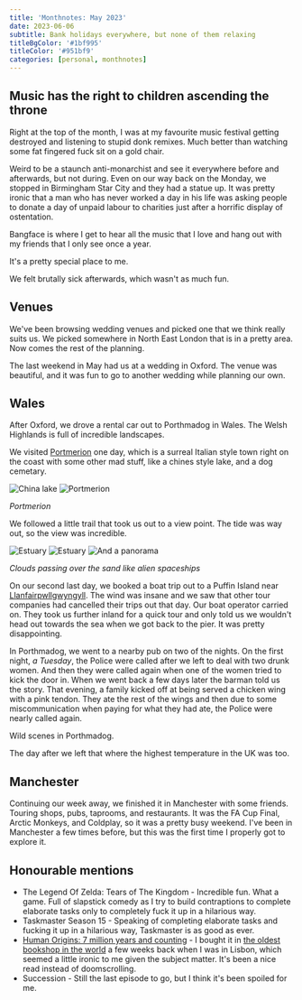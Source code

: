 ```yaml
---
title: 'Monthnotes: May 2023'
date: 2023-06-06
subtitle: Bank holidays everywhere, but none of them relaxing
titleBgColor: '#1bf995'
titleColor: '#951bf9'
categories: [personal, monthnotes]
---
```


## Music has the right to children ascending the throne

Right at the top of the month, I was at my favourite music festival getting destroyed and listening to stupid donk remixes. Much better than watching some fat fingered fuck sit on a gold chair.

Weird to be a staunch anti-monarchist and see it everywhere before and afterwards, but not during. Even on our way back on the Monday, we stopped in Birmingham Star City and they had a statue up. It was pretty ironic that a man who has never worked a day in his life was asking people to donate a day of unpaid labour to charities just after a horrific display of ostentation.

Bangface is where I get to hear all the music that I love and hang out with my friends that I only see once a year.

It's a pretty special place to me.

We felt brutally sick afterwards, which wasn't as much fun.

## Venues

We've been browsing wedding venues and picked one that we think really suits us. We picked somewhere in North East London that is in a pretty area. Now comes the rest of the planning.

The last weekend in May had us at a wedding in Oxford. The venue was beautiful, and it was fun to go to another wedding while planning our own.

## Wales

After Oxford, we drove a rental car out to Porthmadog in Wales. The Welsh Highlands is full of incredible landscapes.

We visited [Portmerion](https://en.wikipedia.org/wiki/Portmeirion) one day, which is a surreal Italian style town right on the coast with some other mad stuff, like a chines style lake, and a dog cemetary.

![China lake](/images/blog/may-2023/china_lake.jpeg)
![Portmerion](/images/blog/may-2023/portmerion.jpeg)

_Portmerion_

We followed a little trail that took us out to a view point. The tide was way out, so the view was incredible.

![Estuary](/images/blog/may-2023/estuary.jpeg)
![Estuary](/images/blog/may-2023/estuary_2.jpeg)
![And a panorama](/images/blog/may-2023/pano.jpeg)

_Clouds passing over the sand like alien spaceships_

On our second last day, we booked a boat trip out to a Puffin Island near [Llanfairpwllgwyngyll](https://en.wikipedia.org/wiki/Llanfairpwllgwyngyll). The wind was insane and we saw that other tour companies had cancelled their trips out that day. Our boat operator carried on. They took us further inland for a quick tour and only told us we wouldn't head out towards the sea when we got back to the pier. It was pretty disappointing.

In Porthmadog, we went to a nearby pub on two of the nights. On the first night, _a Tuesday_, the Police were called after we left to deal with two drunk women. And then they were called again when one of the women tried to kick the door in. When we went back a few days later the barman told us the story. That evening, a family kicked off at being served a chicken wing with a pink tendon. They ate the rest of the wings and then due to some miscommunication when paying for what they had ate, the Police were nearly called again.

Wild scenes in Porthmadog.

The day after we left that where the highest temperature in the UK was too.

## Manchester

Continuing our week away, we finished it in Manchester with some friends. Touring shops, pubs, taprooms, and restaurants. It was the FA Cup Final, Arctic Monkeys, and Coldplay, so it was a pretty busy weekend. I've been in Manchester a few times before, but this was the first time I properly got to explore it.

## Honourable mentions

- The Legend Of Zelda: Tears of The Kingdom - Incredible fun. What a game. Full of slapstick comedy as I try to build contraptions to complete elaborate tasks only to completely fuck it up in a hilarious way.
- Taskmaster Season 15 - Speaking of completing elaborate tasks and fucking it up in a hilarious way, Taskmaster is as good as ever.
- [Human Origins: 7 million years and counting](https://www.amazon.co.uk/Human-Origins-million-counting-Scientist/dp/1473629802) - I bought it in [the oldest bookshop in the world](https://www.atlasobscura.com/places/livraria-bertrand) a few weeks back when I was in Lisbon, which seemed a little ironic to me given the subject matter. It's been a nice read instead of doomscrolling.
- Succession - Still the last episode to go, but I think it's been spoiled for me.
